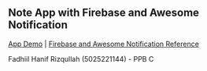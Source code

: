 ## Note App with Firebase and Awesome Notification

[App Demo](https://drive.google.com/file/d/1ev_uhi4baI-lz_K_bC2eKiXPjV1vwXFw/view?usp=drive_link) | [Firebase and Awesome Notification Reference](https://github.com/agusbudi/mobile-programming)

Fadhiil Hanif Rizqullah (5025221144) - PPB C
